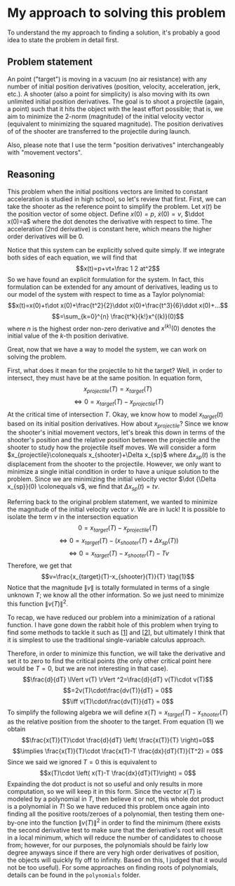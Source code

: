 # My approach to solving this problem
To understand the my approach to finding a solution, it's probably a good idea to state the problem in detail first.
## Problem statement
An point ("target") is moving in a vacuum (no air resistance) with any number of initial position derivatives (position, velocity, acceleration, jerk, etc.). A shooter (also a point for simplicity) is also moving with its own unlimited initial position derivatives. The goal is to shoot a projectile (again, a point) such that it hits the object with the least effort possible; that is, we aim to minimize the 2-norm (magnitude) of the initial velocity vector (equivalent to minimizing the squared magnitude).
The position derivatives of of the shooter are transferred to the projectile during launch.

Also, please note that I use the term "position derivatives" interchangeably with "movement vectors".

## Reasoning
This problem when the initial positions vectors are limited to constant acceleration is studied in high school, so let's review that first. First, we can take the shooter as the reference point to simplify the problem.
Let $x(t)$ be the position vector of some object. Define $x(0)=p$, $\dot x(0)=v$, $\ddot x(0)=a$ where the dot denotes the derivative with respect to time. The acceleration (2nd derivative) is constant here, which means the higher order derivatives will be $0$.

Notice that this system can be explicitly solved quite simply. If we integrate both sides of each equation, we will find that
$$x(t)=p+vt+\frac 1 2 at^2$$So we have found an explicit formulation for the system. In fact, this formulation can be extended for any amount of derivatives, leading us to our model of the system with respect to time as a Taylor polynomial:
$$x(t)=x(0)+t\dot x(0)+\frac{t^2}{2}\ddot x(0)+\frac{t^3}{6}\ddot x(0)+...$$
$$=\sum_{k=0}^{n} \frac{t^k}{k!}x^{(k)}(0)$$ where $n$ is the highest order non-zero derivative and $x^{(k)}(0)$ denotes the initial value of the $k$-th position derivative.

Great, now that we have a way to model the system, we can work on solving the problem.

First, what does it mean for the projectile to hit the target? Well, in order to intersect, they must have be at the same position. In equation form,
$$x_{projectile}(T)=x_{target}(T)$$
$$\iff 0=x_{target}(T)-x_{projectile}(T)$$
At the critical time of intersection $T$.
Okay, we know how to model $x_{target}(t)$ based on its initial position derivatives. How about $x_{projectile}$? Since we know the shooter's initial movement vectors, let's break this down in terms of the shooter's position and the relative position between the projectile and the shooter to study how the projectile itself moves. We will consider a form $x_{projectile}\colonequals x_{shooter}+\Delta x_{sp}$ where $\Delta x_{sp}(t)$ is the displacement from the shooter to the projectile.
However, we only want to minimize a single initial condition in order to have a unique solution to the problem. Since we are minimizing the initial velocity vector $\dot {\Delta x_{sp}}(0) \colonequals v$, we find that $\Delta x_{sp}(t)=tv$.

 Referring back to the original problem statement, we wanted to minimize the magnitude of the initial velocity vector $v$. We are in luck! It is possible to isolate the term $v$ in the intersection equation
 $$0=x_{target}(T)-x_{projectile}(T)$$
 $$\iff 0=x_{target}(T)-(x_{shooter}(T)+\Delta x_{sp}(T))$$
 $$\iff 0=x_{target}(T)-x_{shooter}(T)-Tv$$
 Therefore, we get that
 $$v=\frac{x_{target}(T)-x_{shooter}(T)}{T} \tag{1}$$
 Notice that the magnitude $\lVert v \rVert$ is totally formulated in terms of a single unknown $T$; we know all the other information. So we just need to minimize this function $\lVert v(T) \rVert ^2$.

 To recap, we have reduced our problem into a minimization of a rational function. I have gone down the rabbit hole of this problem when trying to find some methods to tackle it such as [[1](https://mathweb.ucsd.edu/~njw/PUBLICPAPERS/sosgcd.pdf)] and [[2](https://www.researchgate.net/publication/226393980_Global_Optimization_of_Rational_Functions_A_Semidefinite_Programming_Approach)], but ultimately I think that it is simplest to use the traditional single-variable calculus approach.

 Therefore, in order to minimize this function, we will take the derivative and set it to zero to find the critical points (the only other critical point here would be $T=0$, but we are not interesting in that case).
 $$\frac{d}{dT} \lVert v(T) \rVert ^2=\frac{d}{dT} v(T)\cdot v(T)$$$$=2v(T)\cdot\frac{dv(T)}{dT} = 0$$ $$\iff v(T)\cdot\frac{dv(T)}{dT} = 0$$
 To simplify the following algebra we will define $x(T)=x_{target}(T)-x_{shooter}(T)$ as the relative position from the shooter to the target.
 From equation $(1)$ we obtain
 $$\frac{x(T)}{T}\cdot \frac{d}{dT} \left( \frac{x(T)}{T} \right)=0$$
 $$\implies \frac{x(T)}{T}\cdot \frac{x(T)-T \frac{dx}{dT}(T)}{T^2} = 0$$
 Since we said we ignored $T=0$ this is equivalent to
 $$x(T)\cdot \left( x(T)-T \frac{dx}{dT}(T)\right) = 0$$
 Expainding the dot product is not so useful and only results in more computation, so we will keep it in this form. Since the vector $x(T)$ is modeled by a polynomial in $T$, then believe it or not, this whole dot product is a polynomial in $T$! So we have reduced this problem once again into finding all the positive roots/zeroes of a polynomial, then testing them one-by-one into the function $\lVert v(T) \rVert^2$ in order to find the minimum (there exists the second derivative test to make sure that the derivative's root will result in a local minimum, which will reduce the number of candidates to choose from; however, for our purposes, the polynomials should be fairly low degree anyways since if there are very high order derivatives of position, the objects will quickly fly off to infinity. Based on this, I judged that it would not be too useful). For some approaches on finding roots of polynomials, details can be found in the `polynomials` folder.
